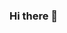 ### Hi there 👋

<!--
**Uttam-Asodariya/Uttam-Asodariya** is a ✨ _special_ ✨ repository because its `README.md` (this file) appears on your GitHub profile.

Here are some ideas to get you started:

- 🔭 I’m currently working on Machine Learning projects
- 🌱 I’m currently learning pattern recognition
- 👯 I am looking forward to collaborating with Fraunhofer Society. 
- 🤔 I’m looking for help with Data Scientist
- 💬 Ask me about my works
- 📫 How to reach me: uttamasodariya30@gmail.com
- ⚡ Fun fact: “If I won the lottery, the first thing I’d buy would be money😎”
-->
